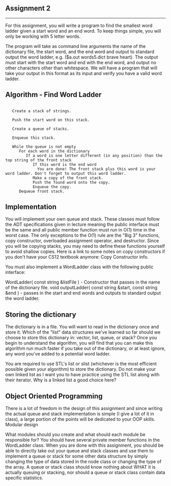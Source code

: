 Assignment 2
------------
------------

For this assignment, you will write a program to find the smallest word ladder given a start word and an end word. To keep things simple, you will only be working with 5 letter words.

The program will take as command line arguments the name of the dictionary file, the start word, and the end word and output to standard output the word ladder, e.g. ($a.out words5.dict brave heart). The output must start with the start word and end with the end word, and output no other characters other than whitespace. We will have a program that will take your output in this format as its input and verify you have a valid word ladder.

Algorithm - Find Word Ladder
----------------------------
<pre><code>
   Create a stack of strings.  <br />
   Push the start word on this stack.  <br />
   Create a queue of stacks.  <br />
   Enqueue this stack.

   While the queue is not empty
      For each word in the dictionary
         If a word is one letter different (in any position) than the top string of the front stack
            If this word is the end word
              You are done! The front stack plus this word is your word ladder. Don't forget to output this word ladder.
            Make a copy of the front stack.
            Push the found word onto the copy.
            Enqueue the copy.
      Dequeue front stack.
</code></pre>

Implementation
--------------

You will implement your own queue and stack. These classes must follow the ADT specifications given in lecture meaning the public interface must be the same and all public member function must run in O(1) time in the worst case. The only exceptions to the O(1) rule are the "Big 3" functions, copy constructor, overloaded assignment operator, and destructor. Since you will be copying stacks, you may need to define these functions yourself to avoid shallow copies. Here is a link to some notes on copy constructors if you don't have your CS12 textbook anymore: Copy Constructor info.

You must also implement a WordLadder class with the following public interface:

WordLadder( const string &listFile ) - Constructor that passes in the name of the dictionary file.
void outputLadder( const string &start, const string &end ) - passes in the start and end words and outputs to standard output the word ladder.

Storing the dictionary
----------------------

The dictionary is in a file. You will want to read in the dictionary once and store it. Which of the "list" data structures we've learned so far should we choose to store this dictionary in: vector, list, queue, or stack? Once you begin to understand the algorithm, you will find that you can make this algorithm run much faster if you take out of the dictionary, or at least ignore, any word you've added to a potential word ladder.

You are required to use STL's list or slist (whichever is the most efficient possible given your algorithm) to store the dictionary. Do not make your own linked list as I want you to have practice using the STL list along with their iterator. Why is a linked list a good choice here?

Object Oriented Programming
---------------------------

There is a lot of freedom in the design of this assignment and since writing the actual queue and stack implementation is simple (I give a lot of it in class), a large portion of the points will be dedicated to your OOP skills.
Modular design

What modules should you create and what should each module be responsible for? You should have several private member functions in the WordLadder class. When you are done with this assignment, you should be able to directly take out your queue and stack classes and use them to implement a queue or stack for some other data structure by simply changing the type of data stored in the node class or changing the type of the array. A queue or stack class should know nothing about WHAT it is actually queuing or stacking, nor should a queue or stack class contain data specific statistics.

